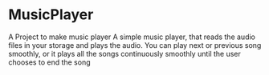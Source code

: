 # MusicPlayer
A Project to make music player
A simple music player, that reads the audio files in your storage and plays the audio. You can play next or previous song
smoothly, or it plays all the songs continuously smoothly until the user chooses to end the song
